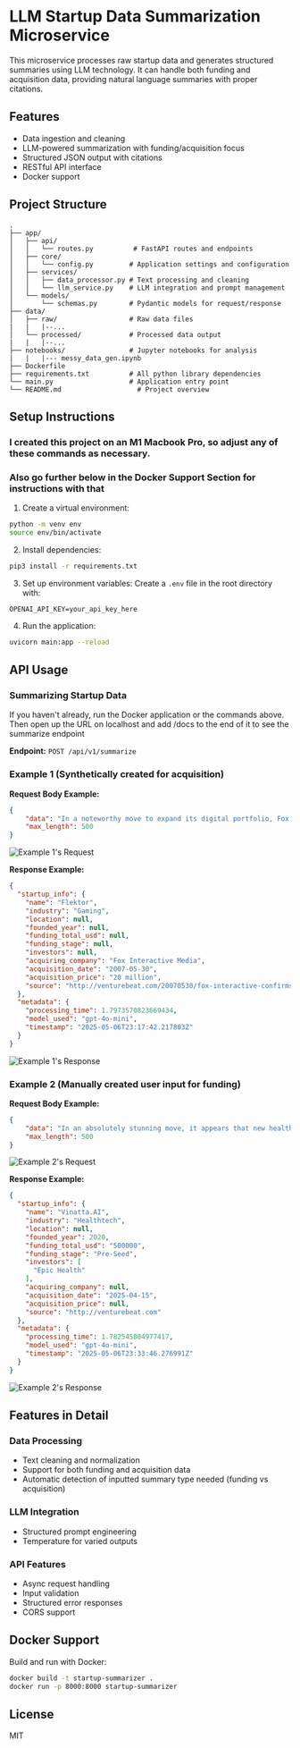 # LLM Startup Data Summarization Microservice

This microservice processes raw startup data and generates structured summaries using LLM technology. It can handle both funding and acquisition data, providing natural language summaries with proper citations.

## Features

- Data ingestion and cleaning
- LLM-powered summarization with funding/acquisition focus
- Structured JSON output with citations
- RESTful API interface
- Docker support

## Project Structure

```
.
├── app/
│   ├── api/
│   │   └── routes.py          # FastAPI routes and endpoints
│   ├── core/
│   │   └── config.py         # Application settings and configuration
│   ├── services/
│   │   ├── data_processor.py # Text processing and cleaning
│   │   └── llm_service.py    # LLM integration and prompt management
│   └── models/
│       └── schemas.py        # Pydantic models for request/response
├── data/
│   ├── raw/                  # Raw data files
|   |   |--...
│   └── processed/            # Processed data output
|   |   |--...
├── notebooks/                # Jupyter notebooks for analysis
|   |   |--- messy_data_gen.ipynb
├── Dockerfile
├── requirements.txt          # All python library dependencies
└── main.py                   # Application entry point
└── README.md                   # Project overview
```

## Setup Instructions
### I created this project on an M1 Macbook Pro, so adjust any of these commands as necessary.
### Also go further below in the Docker Support Section for instructions with that

1. Create a virtual environment:
```bash
python -m venv env
source env/bin/activate
```

2. Install dependencies:
```bash
pip3 install -r requirements.txt
```

3. Set up environment variables:
Create a `.env` file in the root directory with:
```
OPENAI_API_KEY=your_api_key_here
```

4. Run the application:
```bash
uvicorn main:app --reload
```

## API Usage

### Summarizing Startup Data

If you haven't already, run the Docker application or the commands above. Then open up the URL on localhost and add /docs to the end of it to see the summarize endpoint

**Endpoint:** `POST /api/v1/summarize`

### Example 1 (Synthetically created for acquisition)
**Request Body Example:**
```json
{
    "data": "In a noteworthy move to expand its digital portfolio, Fox Interactive Media has officially acquired the gaming platform Flektor for $20 million. This strategic acquisition, confirmed by VentureBeat, will not only enhance Fox's web offerings but also elevate its competitive edge in the online gaming market. Flektor is recognized for its engaging gaming experiences, making it a fitting addition to Fox's growing array of digital products. For more details, check out the full announcement [here](http://venturebeat.com/2007/05/30/fox-interactive-confirms-purchase-of-photobucket-and-flektor/).",
    "max_length": 500
}
```

![Example 1's Request](images/example1_request.png)


**Response Example:**
```json
{
  "startup_info": {
    "name": "Flektor",
    "industry": "Gaming",
    "location": null,
    "founded_year": null,
    "funding_total_usd": null,
    "funding_stage": null,
    "investors": null,
    "acquiring_company": "Fox Interactive Media",
    "acquisition_date": "2007-05-30",
    "acquisition_price": "20 million",
    "source": "http://venturebeat.com/20070530/fox-interactive-confirms-purchase-of-photobucket-and-flektor"
  },
  "metadata": {
    "processing_time": 1.7973570823669434,
    "model_used": "gpt-4o-mini",
    "timestamp": "2025-05-06T23:17:42.217803Z"
  }
}
```

![Example 1's Response](images/example1_response.png)

### Example 2 (Manually created user input for funding)
**Request Body Example:**
```json
{
    "data": "In an absolutely stunning move, it appears that new healthtech startup Vinatta.AI has secured pre-seed funding from Epic Health on 04/15/2025 in the amount of $500,000! This money will be used to drive product feasibility tests, pilot runs, and early user engagement. Vinatta.AI was founded back in 2020, and now thanks to Epic Health, they will finally be able to take the next steps forward and continue bringing AI into healthcare and making clinicians and patients lives easier. Read more about this [here](http://venturebeat.com/2007/05/30/fox-interactive-confirms-purchase-of-photobucket-and-flektor/).",
    "max_length": 500
}
```

![Example 2's Request](images/example2_request.png)

**Response Example:**
```json
{
  "startup_info": {
    "name": "Vinatta.AI",
    "industry": "Healthtech",
    "location": null,
    "founded_year": 2020,
    "funding_total_usd": "500000",
    "funding_stage": "Pre-Seed",
    "investors": [
      "Epic Health"
    ],
    "acquiring_company": null,
    "acquisition_date": "2025-04-15",
    "acquisition_price": null,
    "source": "http://venturebeat.com"
  },
  "metadata": {
    "processing_time": 1.782545804977417,
    "model_used": "gpt-4o-mini",
    "timestamp": "2025-05-06T23:33:46.276991Z"
  }
}
```

![Example 2's Response](images/example2_response.png)

## Features in Detail

### Data Processing
- Text cleaning and normalization
- Support for both funding and acquisition data
- Automatic detection of inputted summary type needed (funding vs acquisition)

### LLM Integration
- Structured prompt engineering
- Temperature for varied outputs

### API Features
- Async request handling
- Input validation
- Structured error responses
- CORS support

## Docker Support

Build and run with Docker:
```bash
docker build -t startup-summarizer .
docker run -p 8000:8000 startup-summarizer
```

## License

MIT 